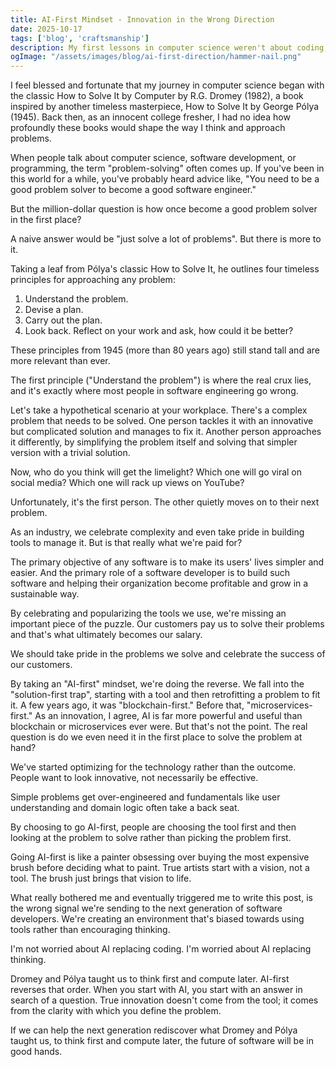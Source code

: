 ```yaml
---
title: AI-First Mindset - Innovation in the Wrong Direction
date: 2025-10-17
tags: ['blog', 'craftsmanship']
description: My first lessons in computer science weren't about coding, they were about thinking. Revisiting Dromey and Pólya today, I can’t help but see how far our industry has drifted from that foundation.
ogImage: "/assets/images/blog/ai-first-direction/hammer-nail.png"
---
```


I feel blessed and fortunate that my journey in computer science began with the classic How to Solve It by Computer by R.G. Dromey (1982), a book inspired by another timeless masterpiece, How to Solve It by George Pólya (1945). Back then, as an innocent college fresher, I had no idea how profoundly these books would shape the way I think and approach problems.

When people talk about computer science, software development, or programming, the term "problem-solving" often comes up. If you've been in this world for a while, you've probably heard advice like, "You need to be a good problem solver to become a good software engineer."

But the million-dollar question is how once become a good problem solver in the first place?

A naive answer would be "just solve a lot of problems". But there is more to it. 

Taking a leaf from Pólya's classic How to Solve It, he outlines four timeless principles for approaching any problem:
1. Understand the problem.
2. Devise a plan.
3. Carry out the plan.
4. Look back. Reflect on your work and ask, how could it be better?

These principles from 1945 (more than 80 years ago) still stand tall and are more relevant than ever.

The first principle ("Understand the problem") is where the real crux lies, and it's exactly where most people in software engineering go wrong.

Let's take a hypothetical scenario at your workplace. There's a complex problem that needs to be solved. One person tackles it with an innovative but complicated solution and manages to fix it. Another person approaches it differently, by simplifying the problem itself and solving that simpler version with a trivial solution.

Now, who do you think will get the limelight?
Which one will go viral on social media?
Which one will rack up views on YouTube?

Unfortunately, it's the first person.
The other quietly moves on to their next problem.

As an industry, we celebrate complexity and even take pride in building tools to manage it.
But is that really what we're paid for?

The primary objective of any software is to make its users' lives simpler and easier. And the primary role of a software developer is to build such software and helping their organization become profitable and grow in a sustainable way.

By celebrating and popularizing the tools we use, we're missing an important piece of the puzzle. Our customers pay us to solve their problems and that's what ultimately becomes our salary.

We should take pride in the problems we solve and celebrate the success of our customers.

By taking an "AI-first" mindset, we're doing the reverse. We fall into the "solution-first trap", starting with a tool and then retrofitting a problem to fit it.
A few years ago, it was "blockchain-first." Before that, "microservices-first." As an innovation, I agree, AI is far more powerful and useful than blockchain or microservices ever were. But that's not the point. The real question is do we even need it in the first place to solve the problem at hand?

We've started optimizing for the technology rather than the outcome. People want to look innovative, not necessarily be effective. 

Simple problems get over-engineered and fundamentals like user understanding and domain logic often take a back seat.

By choosing to go AI-first, people are choosing the tool first and then looking at the problem to solve rather than picking the problem first. 

Going AI-first is like a painter obsessing over buying the most expensive brush before deciding what to paint. True artists start with a vision, not a tool. The brush just brings that vision to life. 

What really bothered me and eventually triggered me to write this post, is the wrong signal we're sending to the next generation of software developers. We're creating an environment that's biased towards using tools rather than encouraging thinking.

I'm not worried about AI replacing coding. I'm worried about AI replacing thinking.

Dromey and Pólya taught us to think first and compute later. AI-first reverses that order. When you start with AI, you start with an answer in search of a question. True innovation doesn't come from the tool; it comes from the clarity with which you define the problem.

If we can help the next generation rediscover what Dromey and Pólya taught us, to think first and compute later, the future of software will be in good hands.